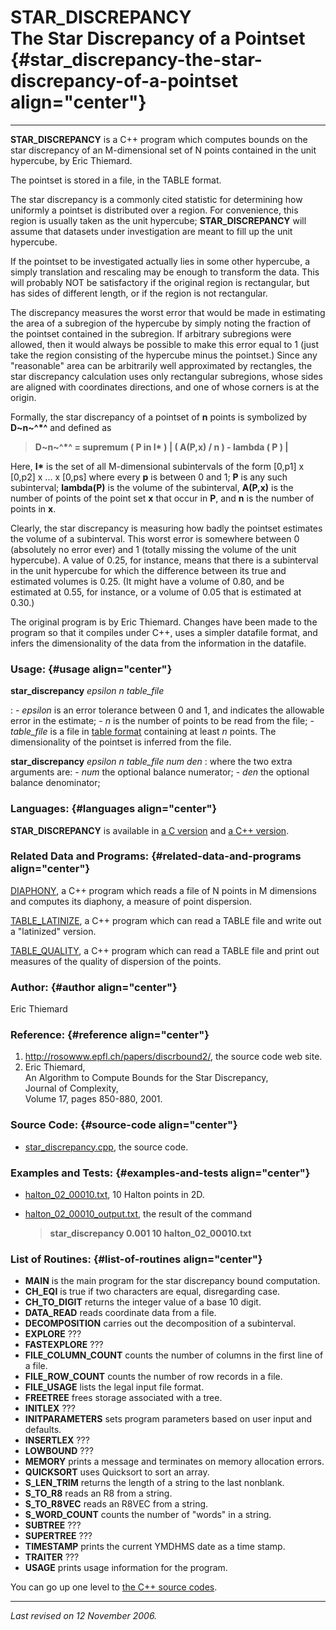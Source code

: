 STAR\_DISCREPANCY\
The Star Discrepancy of a Pointset {#star_discrepancy-the-star-discrepancy-of-a-pointset align="center"}
==================================

------------------------------------------------------------------------

**STAR\_DISCREPANCY** is a C++ program which computes bounds on the star
discrepancy of an M-dimensional set of N points contained in the unit
hypercube, by Eric Thiemard.

The pointset is stored in a file, in the TABLE format.

The star discrepancy is a commonly cited statistic for determining how
uniformly a pointset is distributed over a region. For convenience, this
region is usually taken as the unit hypercube; **STAR\_DISCREPANCY**
will assume that datasets under investigation are meant to fill up the
unit hypercube.

If the pointset to be investigated actually lies in some other
hypercube, a simply translation and rescaling may be enough to transform
the data. This will probably NOT be satisfactory if the original region
is rectangular, but has sides of different length, or if the region is
not rectangular.

The discrepancy measures the worst error that would be made in
estimating the area of a subregion of the hypercube by simply noting the
fraction of the pointset contained in the subregion. If arbitrary
subregions were allowed, then it would always be possible to make this
error equal to 1 (just take the region consisting of the hypercube minus
the pointset.) Since any "reasonable" area can be arbitrarily well
approximated by rectangles, the star discrepancy calculation uses only
rectangular subregions, whose sides are aligned with coordinates
directions, and one of whose corners is at the origin.

Formally, the star discrepancy of a pointset of **n** points is
symbolized by **D~n~^\*^** and defined as

> **D~n~^\*^ = supremum ( P in I\* ) | ( A(P,x) / n ) - lambda ( P ) |**

Here, **I\*** is the set of all M-dimensional subintervals of the form
\[0,p1\] x \[0,p2\] x ... x \[0,ps\] where every **p** is between 0 and
1; **P** is any such subinterval; **lambda(P)** is the volume of the
subinterval, **A(P,x)** is the number of points of the point set **x**
that occur in **P**, and **n** is the number of points in **x**.

Clearly, the star discrepancy is measuring how badly the pointset
estimates the volume of a subinterval. This worst error is somewhere
between 0 (absolutely no error ever) and 1 (totally missing the volume
of the unit hypercube). A value of 0.25, for instance, means that there
is a subinterval in the unit hypercube for which the difference between
its true and estimated volumes is 0.25. (It might have a volume of 0.80,
and be estimated at 0.55, for instance, or a volume of 0.05 that is
estimated at 0.30.)

The original program is by Eric Thiemard. Changes have been made to the
program so that it compiles under C++, uses a simpler datafile format,
and infers the dimensionality of the data from the information in the
datafile.

### Usage: {#usage align="center"}

 **star\_discrepancy** *epsilon n table\_file* 

:   -   *epsilon* is an error tolerance between 0 and 1, and indicates
        the allowable error in the estimate;
    -   *n* is the number of points to be read from the file;
    -   *table\_file* is a file in [table
        format](../../data/table/table.html) containing at least *n*
        points. The dimensionality of the pointset is inferred from the
        file.

 **star\_discrepancy** *epsilon n table\_file num den* 
:   where the two extra arguments are:
    -   *num* the optional balance numerator;
    -   *den* the optional balance denominator;

### Languages: {#languages align="center"}

**STAR\_DISCREPANCY** is available in [a C
version](../../c_src/star_discrepancy/star_discrepancy.html) and [a C++
version](../../cpp_src/star_discrepancy/star_discrepancy.html).

### Related Data and Programs: {#related-data-and-programs align="center"}

[DIAPHONY](../../cpp_src/diaphony/diaphony.html), a C++ program which
reads a file of N points in M dimensions and computes its diaphony, a
measure of point dispersion.

[TABLE\_LATINIZE](../../cpp_src/table_latinize/table_latinize.html), a
C++ program which can read a TABLE file and write out a "latinized"
version.

[TABLE\_QUALITY](../../cpp_src/table_quality/table_quality.html), a C++
program which can read a TABLE file and print out measures of the
quality of dispersion of the points.

### Author: {#author align="center"}

Eric Thiemard

### Reference: {#reference align="center"}

1.  <http://rosowww.epfl.ch/papers/discrbound2/>, the source code web
    site.
2.  Eric Thiemard,\
    An Algorithm to Compute Bounds for the Star Discrepancy,\
    Journal of Complexity,\
    Volume 17, pages 850-880, 2001.

### Source Code: {#source-code align="center"}

-   [star\_discrepancy.cpp](star_discrepancy.cpp), the source code.

### Examples and Tests: {#examples-and-tests align="center"}

-   [halton\_02\_00010.txt](halton_02_00010.txt), 10 Halton points in
    2D.
-   [halton\_02\_00010\_output.txt](halton_02_00010_output.txt), the
    result of the command

    > **star\_discrepancy 0.001 10 halton\_02\_00010.txt**

### List of Routines: {#list-of-routines align="center"}

-   **MAIN** is the main program for the star discrepancy bound
    computation.
-   **CH\_EQI** is true if two characters are equal, disregarding case.
-   **CH\_TO\_DIGIT** returns the integer value of a base 10 digit.
-   **DATA\_READ** reads coordinate data from a file.
-   **DECOMPOSITION** carries out the decomposition of a subinterval.
-   **EXPLORE** ???
-   **FASTEXPLORE** ???
-   **FILE\_COLUMN\_COUNT** counts the number of columns in the first
    line of a file.
-   **FILE\_ROW\_COUNT** counts the number of row records in a file.
-   **FILE\_USAGE** lists the legal input file format.
-   **FREETREE** frees storage associated with a tree.
-   **INITLEX** ???
-   **INITPARAMETERS** sets program parameters based on user input and
    defaults.
-   **INSERTLEX** ???
-   **LOWBOUND** ???
-   **MEMORY** prints a message and terminates on memory allocation
    errors.
-   **QUICKSORT** uses Quicksort to sort an array.
-   **S\_LEN\_TRIM** returns the length of a string to the last
    nonblank.
-   **S\_TO\_R8** reads an R8 from a string.
-   **S\_TO\_R8VEC** reads an R8VEC from a string.
-   **S\_WORD\_COUNT** counts the number of "words" in a string.
-   **SUBTREE** ???
-   **SUPERTREE** ???
-   **TIMESTAMP** prints the current YMDHMS date as a time stamp.
-   **TRAITER** ???
-   **USAGE** prints usage information for the program.

You can go up one level to [the C++ source codes](../cpp_src.html).

------------------------------------------------------------------------

*Last revised on 12 November 2006.*
